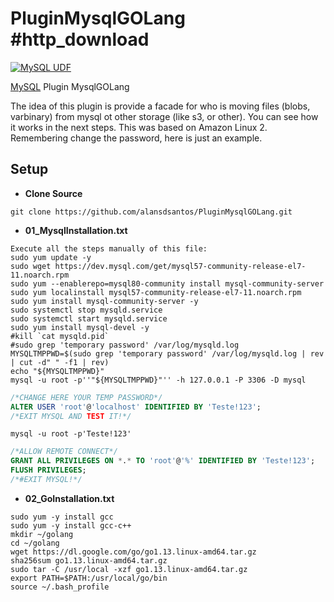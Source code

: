 # PluginMysqlGOLang #http_download
[![MySQL UDF](https://img.shields.io/badge/MySQL-UDF-blue.svg)](https://dev.mysql.com/)

[MySQL](https://dev.mysql.com/) Plugin MysqlGOLang

The idea of this plugin is provide a facade for who is moving files (blobs, varbinary) from mysql ot other storage (like s3, or other). You can see how it works in the next steps. This was based on Amazon Linux 2.
Remembering change the password, here is just an example.

Setup 
---
- **Clone Source**
```shell
git clone https://github.com/alansdsantos/PluginMysqlGOLang.git
```

- **01_MysqlInstallation.txt**

```shell
Execute all the steps manually of this file:
sudo yum update -y
sudo wget https://dev.mysql.com/get/mysql57-community-release-el7-11.noarch.rpm
sudo yum --enablerepo=mysql80-community install mysql-community-server
sudo yum localinstall mysql57-community-release-el7-11.noarch.rpm
sudo yum install mysql-community-server -y
sudo systemctl stop mysqld.service
sudo systemctl start mysqld.service
sudo yum install mysql-devel -y
#kill `cat mysqld.pid`
#sudo grep 'temporary password' /var/log/mysqld.log
MYSQLTMPPWD=$(sudo grep 'temporary password' /var/log/mysqld.log | rev | cut -d" " -f1 | rev)
echo "${MYSQLTMPPWD}"
mysql -u root -p''"${MYSQLTMPPWD}"'' -h 127.0.0.1 -P 3306 -D mysql
```

```sql
/*CHANGE HERE YOUR TEMP PASSWORD*/
ALTER USER 'root'@'localhost' IDENTIFIED BY 'Teste!123';
/*EXIT MYSQL AND TEST IT!*/
```
```shell
mysql -u root -p'Teste!123'
```
```sql
/*ALLOW REMOTE CONNECT*/
GRANT ALL PRIVILEGES ON *.* TO 'root'@'%' IDENTIFIED BY 'Teste!123';
FLUSH PRIVILEGES;
/*#EXIT MYSQL!*/
```


- **02_GoInstallation.txt**
```shell
sudo yum -y install gcc
sudo yum -y install gcc-c++
mkdir ~/golang
cd ~/golang
wget https://dl.google.com/go/go1.13.linux-amd64.tar.gz
sha256sum go1.13.linux-amd64.tar.gz
sudo tar -C /usr/local -xzf go1.13.linux-amd64.tar.gz
export PATH=$PATH:/usr/local/go/bin
source ~/.bash_profile
```
